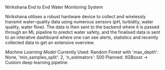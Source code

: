 Nirikshana End to End Water Monitoring System

Nirikshana utilises a robust hardware device to collect and wirelessly transmit water-quality data using numerous sensors (pH, turbidity, water quality, water flow). 
The data is then sent to the backend where it is passed through an ML pipeline to predict water safety, and the finalised data is sent to an interative dashboard 
where one can see alerts, statistics and recently collected data to get an extensive overview. 

*Machine Learning Model*
Currently Used: Random Forest with 'max_depth': None, 'min_samples_split': 2, 'n_estimators': 500
Planned: XGBoost -> Custom deep learning pipeline
